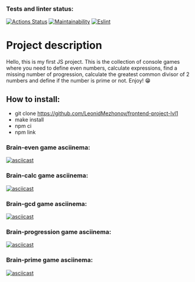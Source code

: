 ### Tests and linter status:
[![Actions Status](https://github.com/LeonidMezhonov/frontend-project-lvl1/workflows/hexlet-check/badge.svg)](https://github.com/LeonidMezhonov/frontend-project-lvl1/actions)
[![Maintainability](https://api.codeclimate.com/v1/badges/a99a88d28ad37a79dbf6/maintainability)](https://codeclimate.com/github/codeclimate/codeclimate/maintainability)
[![Eslint](https://github.com/LeonidMezhonov/frontend-project-lvl1/workflows/Eslint/badge.svg)](https://github.com/LeonidMezhonov/frontend-project-lvl1/actions/workflows/nodejs.yml) 

# Project description
Hello, this is my first JS project. This is the collection of console games where you need to define even numbers, calculate expressions, find a missing number of progression, calculate the greatest common divisor of 2 numbers and define if the number is prime or not. Enjoy! 😁 

## How to install: 
- git clone https://github.com/LeonidMezhonov/frontend-project-lvl1
- make install
- npm ci
- npm link

### Brain-even game asciinema:
[![asciicast](https://asciinema.org/a/YuCkVuNBvPw1U8WwhreR7WkFm.svg)](https://asciinema.org/a/YuCkVuNBvPw1U8WwhreR7WkFm)

### Brain-calc game asciinema:
[![asciicast](https://asciinema.org/a/eyxe4v6BRnXDmDiJ8yrc7RdT5.svg)](https://asciinema.org/a/eyxe4v6BRnXDmDiJ8yrc7RdT5)

### Brain-gcd game asciinema:
[![asciicast](https://asciinema.org/a/UNpVoVvEnp0cnghfMFreJGEM4.svg)](https://asciinema.org/a/UNpVoVvEnp0cnghfMFreJGEM4)

### Brain-progression game asciinema:
[![asciicast](https://asciinema.org/a/wXklJUIGhOZFFMuxWz5o3UYbe.svg)](https://asciinema.org/a/wXklJUIGhOZFFMuxWz5o3UYbe)

### Brain-prime game asciinema:
[![asciicast](https://asciinema.org/a/B3SbYlEEGvdjHxEGkLZRueOvX.svg)](https://asciinema.org/a/B3SbYlEEGvdjHxEGkLZRueOvX)